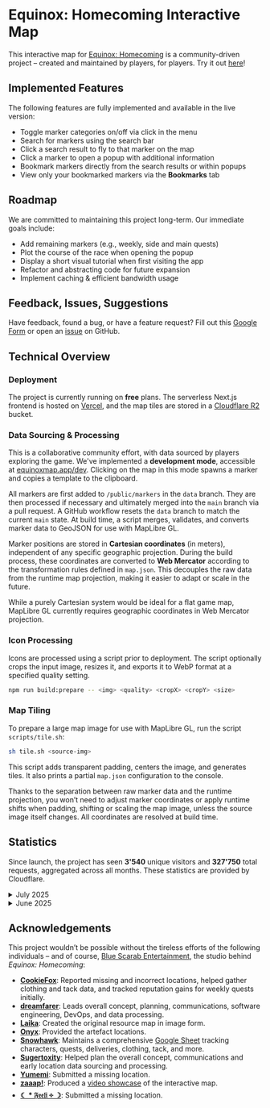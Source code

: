# Equinox: Homecoming Interactive Map

This interactive map for [Equinox: Homecoming](https://store.steampowered.com/app/3258290/Equinox_Homecoming/) is a community-driven project – created and maintained by players, for players. Try it out [here](https://equinoxmap.app/)!

## Implemented Features

The following features are fully implemented and available in the live version:

- Toggle marker categories on/off via click in the menu
- Search for markers using the search bar
- Click a search result to fly to that marker on the map
- Click a marker to open a popup with additional information
- Bookmark markers directly from the search results or within popups
- View only your bookmarked markers via the **Bookmarks** tab

## Roadmap

We are committed to maintaining this project long-term. Our immediate goals include:

- Add remaining markers (e.g., weekly, side and main quests)
- Plot the course of the race when opening the popup
- Display a short visual tutorial when first visiting the app
- Refactor and abstracting code for future expansion
- Implement caching & efficient bandwidth usage

## Feedback, Issues, Suggestions

Have feedback, found a bug, or have a feature request? Fill out this [Google Form](https://docs.google.com/forms/d/e/1FAIpQLScLE-dfJ5pjGvxtdScB9KYc0hX9cZI7c1ba80hR33Ceieu2JA/viewform?usp=header) or open an [issue](https://github.com/dreamfarer/equinox-map/issues/new) on GitHub.

## Technical Overview

### Deployment

The project is currently running on **free** plans. The serverless Next.js frontend is hosted on [Vercel](https://vercel.com/), and the map tiles are stored in a [Cloudflare R2](https://www.cloudflare.com/en-gb/developer-platform/products/r2/) bucket.

### Data Sourcing & Processing

This is a collaborative community effort, with data sourced by players exploring the game.
We've implemented a **development mode**, accessible at [equinoxmap.app/dev](https://equinoxmap.app/dev). Clicking on the map in this mode spawns a marker and copies a template to the clipboard.

All markers are first added to `/public/markers` in the `data` branch. They are then processed if necessary and ultimately merged into the `main` branch via a pull request. A GitHub workflow resets the `data` branch to match the current `main` state. At build time, a script merges, validates, and converts marker data to GeoJSON for use with MapLibre GL.

Marker positions are stored in **Cartesian coordinates** (in meters), independent of any specific geographic projection. During the build process, these coordinates are converted to **Web Mercator** according to the transformation rules defined in `map.json`. This decouples the raw data from the runtime map projection, making it easier to adapt or scale in the future.

While a purely Cartesian system would be ideal for a flat game map, MapLibre GL currently requires geographic coordinates in Web Mercator projection.

### Icon Processing

Icons are processed using a script prior to deployment. The script optionally crops the input image, resizes it, and exports it to WebP format at a specified quality setting.

```bash
npm run build:prepare -- <img> <quality> <cropX> <cropY> <size>
```

### Map Tiling

To prepare a large map image for use with MapLibre GL, run the script `scripts/tile.sh`:

```bash
sh tile.sh <source-img>
```

This script adds transparent padding, centers the image, and generates tiles. It also prints a partial `map.json` configuration to the console.

Thanks to the separation between raw marker data and the runtime projection, you won’t need to adjust marker coordinates or apply runtime shifts when padding, shifting or scaling the map image, unless the source image itself changes. All coordinates are resolved at build time.

## Statistics

Since launch, the project has seen **3'540** unique visitors and **327'750** total requests, aggregated across all months. These statistics are provided by Cloudflare.

<details>
<summary>July 2025</summary>
<br>

Unique Visitors: **1'530** \
Total Requests: **130'770**

</details>

<details>
<summary>June 2025</summary>
<br>

Unique Visitors: **2'010** \
Total Requests: **196'980**

</details>

## Acknowledgements

This project wouldn’t be possible without the tireless efforts of the following individuals – and of course, [Blue Scarab Entertainment](https://www.bluescarab.se/), the studio behind _Equinox: Homecoming_:

- [**CookieFox**](https://discordapp.com/users/631401395454476298): Reported missing and incorrect locations, helped gather clothing and tack data, and tracked reputation gains for weekly quests initially.
- [**dreamfarer**](https://github.com/dreamfarer): Leads overall concept, planning, communications, software engineering, DevOps, and data processing.
- [**Laika**](https://discordapp.com/users/465185463226073109): Created the original resource map in image form.
- [**Onyx**](https://discordapp.com/users/403687942687686660): Provided the artefact locations.
- [**Snowhawk**](https://discordapp.com/users/163581134209286144): Maintains a comprehensive [Google Sheet](https://docs.google.com/spreadsheets/d/1brrDNw7LZ8xx_Wryy8NNE05T4MEF4cvGN1b9SYE4jjE/edit?usp=sharing) tracking characters, quests, deliveries, clothing, tack, and more.
- [**Sugertoxity**](https://discordapp.com/users/608320065439268864): Helped plan the overall concept, communications and early location data sourcing and processing.
- [**Yumemi**](https://discordapp.com/users/260818698091102209): Submitted a missing location.
- [**zaaap!**](https://www.youtube.com/@zaaap): Produced a [video showcase](https://youtu.be/MgLdL8X9BY8?si=bUZRQiI6bdl6MCRE) of the interactive map.
- [**☾ \* 𝔉𝔢𝔢𝔩𝔦 ༓ ☽**](https://discordapp.com/users/194775629244268545): Submitted a missing location.
